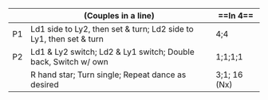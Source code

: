 ||(Couples in a line) |==In 4==|
|-----|----|-----|
|P1| Ld1 side to Ly2, then set & turn; Ld2 side to Ly1, then set & turn |4;4|
|P2| Ld1 & Ly2 switch; Ld2 & Ly1 switch; Double back, Switch w/ own |1;1;1;1|
|| R hand star; Turn single; Repeat dance as desired |3;1; 16 (Nx)|
